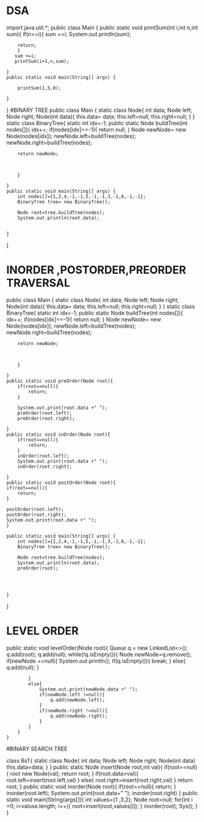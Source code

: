 # DSA
import java.util.*;
public class Main
{
    public  static void printSum(int i,int n,int sum){
        if(n==i){
            sum +=i;
             System.out.println(sum);
            
        return;
        }
       sum +=i;
       printSum(i+1,n,sum);
        
    }
	public static void main(String[] args) {
		
		printSum(1,5,0);
	
	}
}
#BINARY TREE
public class Main
{
    static class Node{
        int data;
        Node left;
        Node right;
        Node(int data){
            this.data= data;
            this.left=null;
            this.right=null;
        }
    }
    static class BinaryTree{
       static int idx=-1;
        public static Node buildTree(int nodes[]){
            idx++;
            if(nodes[idx]==-1){
                return null;
            }
            Node newNode= new Node(nodes[idx]);
            newNode.left=buildTree(nodes);
	    newNode.right=buildTree(nodes);
	    
	    return newNode;
            
            
            
        }
        
    }
	public static void main(String[] args) {
	    int nodes[]={1,2,4,-1,-1,5,-1,-1,3,-1,6,-1,-1};
	    BinaryTree tree= new BinaryTree();
	    
	    Node root=tree.buildTree(nodes);
	    System.out.println(root.data);
	    
	
	}
}
# INORDER ,POSTORDER,PREORDER TRAVERSAL
public class Main
{
    static class Node{
        int data;
        Node left;
        Node right;
        Node(int data){
            this.data= data;
            this.left=null;
            this.right=null;
        }
    }
    static class BinaryTree{
       static int idx=-1;
        public static Node buildTree(int nodes[]){
            idx++;
            if(nodes[idx]==-1){
                return null;
            }
            Node newNode= new Node(nodes[idx]);
            newNode.left=buildTree(nodes);
	    newNode.right=buildTree(nodes);
	    
	    return newNode;
            
            
            
        }
        
    }
    public static void preOrder(Node root){
        if(root==null){
            return;
        }
       
        System.out.print(root.data +" ");
        preOrder(root.left);
        preOrder(root.right);
        
    }
    public static void inOrder(Node root){
        if(root==null){
            return;
        }
        inOrder(root.left);
        System.out.print(root.data +" ");
        inOrder(root.right);
        
    }
    public static void postOrder(Node root){
    if(root==null){
        return;
    }
    
    postOrder(root.left);
    postOrder(root.right);
    System.out.print(root.data +" ");
    }
    
	public static void main(String[] args) {
	    int nodes[]={1,2,4,-1,-1,5,-1,-1,3,-1,6,-1,-1};
	    BinaryTree tree= new BinaryTree();
	    
	    Node root=tree.buildTree(nodes);
	    System.out.println(root.data);
	    preOrder(root);
	   
	    
	    
	
	}
}
# LEVEL ORDER
 public static void levelOrder(Node root){
        Queue<Node> q = new LinkedList<>();
        q.add(root);
        q.add(null);
        while(!q.isEmpty()){
            Node newNode=q.remove();
            if(newNode ==null){
                System.out.println();
                if(q.isEmpty()){
                    break;
                }
                else{
                    q.add(null);
                }
                
            }
            else{
                System.out.print(newNode.data +" ");
                if(newNode.left !=null){
                    q.add(newNode.left);
                }
                if(newNode.right !=null){
                    q.add(newNode.right);
                }
            }
        }
    }

#BINARY SEARCH TREE

class BsT{
static class Node{
int data;
Node left;
Node right;
Node(int data)
this.data=data;
}
}
public static Node insert(Node root,int val){
if(root==null){
root new Node(val);
return root;
}
if(root.data>val){
root.left=insert(root.left,val)
}
else{
root.right=insert(root.right,val)
}
return root;
}
 public static void inorder(Node root){
        if(root==null){
            return;
        }
        inorder(root.left);
        System.out.print(root.data+" ");
        inorder(root.right)
	}
	public static void main(String(args[]){
	int values={1 ,3,2};
	Node root=null;
	for(int i =0; i<valuse.length; i++){
	root=insert(root,values[i]);
	}
	inorder(root);
	Sys();
	}
	}

